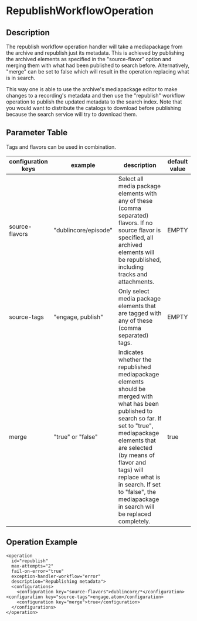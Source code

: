 # RepublishWorkflowOperation

## Description
The republish workflow operation handler will take a mediapackage from the archive and republish just its metadata. This is achieved by publishing the archived elements as specified in the "source-flavor" option and merging them with what had been published to search before. Alternatively, "merge" can be set to false which will result in the operation replacing what is in search.

This way one is able to use the archive's mediapackage editor to make changes to a recording's metadata and then use the "republish" workflow operation to publish the updated metadata to the search index. Note that you would want to distribute the catalogs to download before publishing because the search service will try to download them.

## Parameter Table

Tags and flavors can be used in combination.

|configuration keys|example|description|default value|
|------------------|-------|-----------|-------------|
|source-flavors |"dublincore/episode"| Select all media package elements with any of these (comma separated) flavors. If no source flavor is specified, all archived elements will be republished, including tracks and attachments.|EMPTY|
|source-tags|"engage, publish"|Only select media package elements that are tagged with any of these (comma separated) tags.|EMPTY|
|merge|"true" or "false"|Indicates whether the republished mediapackage elements should be merged with what has been published to search so far. If set to "true", mediapackage elements that are selected (by means of flavor and tags) will replace what is in search. If set to "false", the mediapackage in search will be replaced completely.|true|

## Operation Example

    <operation
      id="republish"
      max-attempts="2"
      fail-on-error="true"
      exception-handler-workflow="error"
      description="Republishing metadata">
      <configurations>
        <configuration key="source-flavors">dublincore/*</configuration>    <configuration key="source-tags">engage,atom</configuration>
        <configuration key="merge">true</configuration>
      </configurations>
    </operation>
